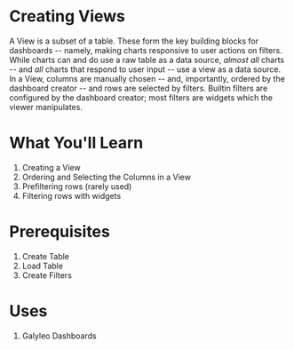 # Creating Views
A View is a subset of a table.  These form the key building blocks for dashboards -- namely, making charts responsive to user actions
on filters.  While charts can and do use a raw table as a data source, _almost all_ charts -- and _all_ charts that respond to user
input -- use a view as a data source.  
In a View, columns are manually chosen -- and, importantly, ordered by the dashboard creator -- and rows are selected by filters.
Builtin filters are configured by the dashboard creator; most filters are widgets which the viewer manipulates.
# What You'll Learn
1. Creating a View
2. Ordering and Selecting the Columns in a View
3. Prefiltering rows (rarely used)
4. Filtering rows with widgets
# Prerequisites
1. Create Table
2. Load Table
3. Create Filters
# Uses
1. Galyleo Dashboards
